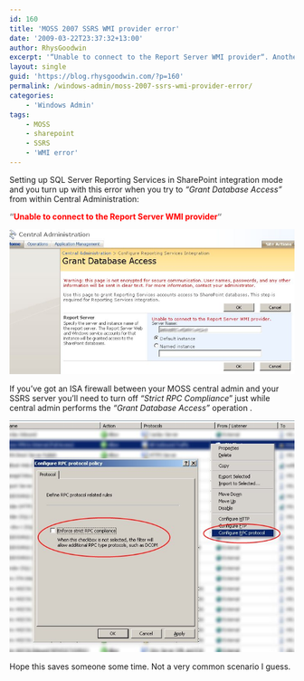 ```yaml
---
id: 160
title: 'MOSS 2007 SSRS WMI provider error'
date: '2009-03-22T23:37:32+13:00'
author: RhysGoodwin
excerpt: '“Unable to connect to the Report Server WMI provider“. Another possible cause / Fix for this error.'
layout: single
guid: 'https://blog.rhysgoodwin.com/?p=160'
permalink: /windows-admin/moss-2007-ssrs-wmi-provider-error/
categories:
    - 'Windows Admin'
tags:
    - MOSS
    - sharepoint
    - SSRS
    - 'WMI error'
---
```


Setting up SQL Server Reporting Services in SharePoint integration mode and you turn up with this error when you try to *“Grant Database Access”* from within Central Administration:

**<span style="color:#ff0000;"><span style="color:#808080;">“</span>Unable to connect to </span><span style="color:#ff0000;">the Report Server WMI provider<span style="color:#808080;">“</span></span>**

**<span style="color:#ff0000;"><span style="color:#808080;">[![grantdberror](/content/uploads/2009/04/grantdberror.jpg?w=300 "grantdberror")](/content/uploads/2009/04/grantdberror.jpg)</span></span>**

If you’ve got an ISA firewall between your MOSS central admin and your SSRS server you’ll need to turn off *“Strict RPC Compliance*” just while central admin performs the *“Grant Database Access”* operation .

[![isarpcsettings](/content/uploads/2009/04/isarpcsettings.jpg "isarpcsettings")](/content/uploads/2009/04/isarpcsettings.jpg)

Hope this saves someone some time. Not a very common scenario I guess.